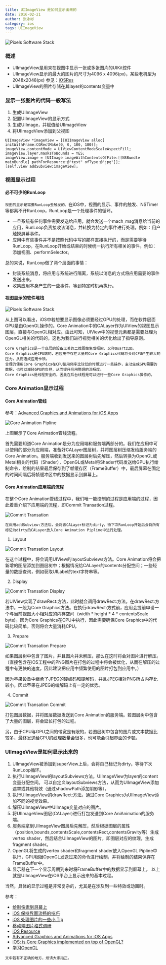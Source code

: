 ```yaml
---
title: UIImageView 是如何显示出来的
date: 2016-02-21
author: 张永彬
category: ios
tags: UIImageView
---
```


![Pixels Software Stack](http://o4a7cbihz.qnssl.com/cover/e220d513-25ef-4c3e-9a55-1a6c9e01ff8d "pixels software stack")

### 概述

- UIImageView是用来在视图中显示一张或多张图片的UIKit控件
- UIImageView显示的最大的图片的尺寸为4096 x 4096(px)，某些老机型为2048x2048(px) 参见：[iOSRes](http://iosres.com)
- UIImageView的图片存储在其layer的contents变量中

### 显示一张图片的代码一般写法
1. 生成UIImageView
2. 配置UIImageView的显示方式
3. 生成UIImage，并赋值给UIImageView
4. 将UIImageView添加到父视图

```
UIImageView *imageView = [[UIImageView alloc] initWithFrame:CGRectMake(0, 0, 100, 100)];
imageView.contentMode = UIViewContentModeScaleAspectFill;
imageView.layer.masksToBounds = YES;
imageView.image = [UIImage imageWithContentsOfFile:[[NSBundle mainBundle] pathForResource:@"test" ofType:@"jpg"]];
[self.view addSubview:imageView];
```

### 视图显示过程

#### 必不可少的RunLoop

`视图的显示是需要RunLoop去触发的。`在iOS中，视图的显示、事件的触发、NSTimer等都离不开RunLoop，RunLoop是一个处理事件的循环。

- 一旦系统有任何事件需要发送给应用，就会发送一个mach_msg消息给当前的应用，RunLoop负责接收该消息，并转换为特定的事件进行处理。例如：用户触摸屏幕事件。
- 应用中有些事件并不是按照代码中写的那样直接执行的，而是需要等待RunLoop，在RunLoop开始或结束的时候统一执行所有相关的事件。例如：添加视图、performSelector。

总的来说，RunLoop做了两个层面的事情：
- 封装系统消息，将应用与系统进行隔离，系统以消息的方式将应用需要的事件发送出来。
- 收集应用本身产生的一些事件，等到特定时机再执行。

#### 视图显示的软件堆栈

![Pixels Software Stack](http://o4a7cbihz.qnssl.com/cover/a5bcec7f-09f8-4085-8d5f-ae424cc141df "pixels software stack")

从上图可以看出，iOS中若想要显示图像必须要经过GPU的处理，而在软件层面GPU是由OpenGL操作的。Core Animation中的CALayer作为UIView的视图显示图层，直接与OpenGL相对应。由此可知，UIView中的视觉元素都是需要处理为OpenGL相关的代码的，这也为我们进行视觉相关的优化给出了指导原则。

```
Core Graphics是一个底层的设备无关的二维图像生成框架，又称Quartz2D。
Core Graphics是CPU端的，若应用中存在大量的Core Graphics代码将会对CPU产生较大的压力，从而造成应用卡顿。
合理的使用Core Graphics在CPU使用频率比较低的时候进行一些操作，主动生成GPU需要的数据，也可以减轻GPU的负担，从而提升应用整理的流畅度。
Core Graphics是线程安全的，因此在后台线程是可以进行一些Core Graphics操作的。
```

### Core Animation显示过程

#### Core Animation管线

参考：[Advanced Graphics and Animations for iOS Apps](https://developer.apple.com/videos/play/wwdc2014/419/)

![Core Animation Pipline](http://o4a7cbihz.qnssl.com/cover/1cd5e690-179b-4d57-9cd8-aeb332f2a0d8 "Core Animation Pipline")

上图展示了Core Animation管线流程。

首先需要知道Core Animation是分为应用端和服务端两部分的。我们在应用中可以使用的部分为应用端，准备好CALayer图层树，并将图层树压缩发给服务端的Core Animation。服务端收到发送来的图层树后先解压，然后转换为OpenGL或Metal相关的代码（Shader），OpenGL或Metal将Shader代码发送给GPU执行绘制命令，绘制的结果最后保存到了帧缓存区（FrameBuffer）中，最后屏幕在固定的时间间隔后将帧缓冲区中的数据显示到屏幕上。

#### Core Animation应用端的流程

在整个Core Animation管线过程中，我们唯一能控制的过程是应用端的过程，因此着重介绍下应用端的流程，即Commit Transation过程。

![Commit Transation](http://o4a7cbihz.qnssl.com/cover/f49c8068-35a7-4251-a74d-4da08ec9de1e "Commit Transation")

`在调用addSubview:方法后，会将该CALayer标记为dirty，待下次RunLoop开始后会将所有标记为dirty的CALayer放入Core Animation Pipline中进行处理。`

1. Layout

 ![Commit Transation Layout](http://o4a7cbihz.qnssl.com/cover/d68c82e7-06bf-4275-a448-f5f37bd44d63 "Commit Transation Layout")

  在这个过程中，将会调用UIView的layoutSubviews方法。Core Animation将会把新增的图层添加到图层树中；根据情况给CALayer的contents分配空间；一些轻量的数据查询，例如获取UILabel的text字符串等。

2. Display

 ![Commit Transation Display](http://o4a7cbihz.qnssl.com/cover/d1de7418-7c9d-4d2c-a29c-7ddf70d947a8 "Commit Transation Display")

  若UIView实现了drawRect:方法，此时就会调用drawRect:方法。在drawRect:方法中，一般为Core Graphics方法。在执行drawRect:方式前，应用会提前申请一个与当前视图大小相对应的内存空间（width * height * 4 * contentsScale byte)。因为Core Graphics在CPU中执行，因此需要确保Core Graphics中的代码比较简单，否则将会大量消耗CPU。

3. Prepare

 ![Commit Transation Prepare](http://o4a7cbihz.qnssl.com/cover/d83d3eac-70b3-4446-81dc-7f8cc89f60eb "Commit Transation Prepare")

  如果图层树中包含了图片，并且图片并未解压，那么在这时将会对图片进行解压。（直接包含在iOS工程中的PNG图片在打包的过程中将会被优化，从而在解压的过程中有更快的速度。因此建议把应用中频繁使用的图片打包到应用中。）

  因为苹果设备中继承了JPEG的硬编码和硬解码，并且JPEG相对PNG所占内存比较小，因此苹果在JPEG的编解码上有一定的优势。

4. Commit

 ![Commit Transation Commit](http://o4a7cbihz.qnssl.com/cover/6315328b-2128-482b-b7dc-b7adc337ecea "Commit Transation Commit")

  打包图层数据，并将图层数据发送到Core Animation的服务端。若图层树中包含了大量的图层，将会延长打包的过程。

  另，由于CPU与GPU之间的带宽是有限的，若图层树中包含的图片或文本数据比较多，最终发送给GPU的纹理数量会很多，也可能会引起界面的卡顿。

### UIImageView是如何显示出来的
  1. UIImageView被添加到superView上后，会将自己标记为dirty，等待下次RunLoop循环。
  2. 执行UIImageView的layoutSubviews方法。UIImageView为layer的content变量分配空间。
     可以自定义layoutSubviews方法，从而为UIImageView添加遮罩或其他特效（通过shadowPath添加阴影等）。
  3. 执行UIImageView的drawRect:方法。通过Core Graphics为UIImageView添加不同的视觉效果。
  4. 解压UIImageView中UIImage变量对应的图片。
  5. 将UIImageView图层(CALayer)进行打包发送到Core AniAnimation的服务端。
  6. 服务端拿到UIImageView图层后先解压，然后根据图层的属性（position,bounds,contentsScale,contentsRect,contentsGravity等）生成vertex shader，然后结合UIImageView的图片，即图层对应的纹理，生成fragment shader。
  7. OpenGL将生成的vertex shader和fragment shader放入OpenGL Pipline中执行，GPU根据OpenGL发送过来的命令进行绘制，并将绘制的结果保存在FrameBuffer中。
  8. 显示器在下一个显示周期到来时将FrameBuffer中的数据显示到屏幕上。
以上就是UIImageView在iOS平台上显示出来的基本过程。

当然，具体的显示过程是非常复杂的，尤其是在涉及到一些特效或动画时。

参考：
- [绘制像素到屏幕上](https://objccn.io/issue-3-1/)
- [iOS 保持界面流畅的技巧](http://blog.ibireme.com/2015/11/12/smooth_user_interfaces_for_ios/)
- [iOS 处理图片的一些小 Tip](http://blog.ibireme.com/2015/11/02/ios_image_tips/)
- [移动端图片格式调研](http://blog.ibireme.com/2015/11/02/mobile_image_benchmark/)
- [iOS Resource](http://iosres.com )
- [Advanced Graphics and Animations for iOS Apps](https://developer.apple.com/videos/play/wwdc2014/419/)
- [iOS: is Core Graphics implemented on top of OpenGL?](http://stackoverflow.com/questions/7558636/ios-is-core-graphics-implemented-on-top-of-opengl)
- [学习OpenGL](https://learnopengl.com)

`文中若有不正确的地方，烦请大家指正。`
